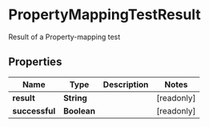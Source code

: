 

# PropertyMappingTestResult

Result of a Property-mapping test

## Properties

| Name | Type | Description | Notes |
|------------ | ------------- | ------------- | -------------|
|**result** | **String** |  |  [readonly] |
|**successful** | **Boolean** |  |  [readonly] |



